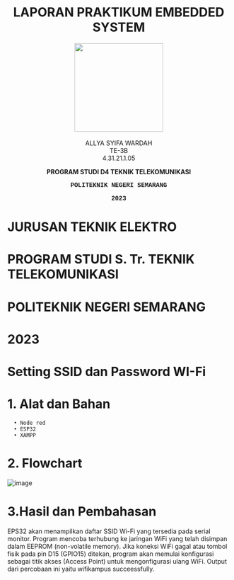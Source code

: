 <h1 align="center">LAPORAN PRAKTIKUM EMBEDDED SYSTEM</h1>
<p align="center">
  <img src="https://en.polines.ac.id/images/logo_bw.jpg" width="200" height="200">
<br>
<br>ALLYA SYIFA WARDAH
<br>TE-3B
<br>4.31.21.1.05</p>
<b><p align="center">PROGRAM STUDI D4 TEKNIK TELEKOMUNIKASI</p>
<p style="font-family:courier;" align="center">POLITEKNIK NEGERI SEMARANG</p>
<p style="font-family:courier;" align="center">2023</p></b>

  
  # JURUSAN TEKNIK ELEKTRO
  # PROGRAM STUDI S. Tr. TEKNIK TELEKOMUNIKASI
  # POLITEKNIK NEGERI SEMARANG
  # 2023

# Setting SSID dan Password WI-Fi
# 1.	Alat dan Bahan
      •	Node red
      •	ESP32
      •	XAMPP
      
# 2. Flowchart
![image](https://github.com/AllyaSyifaWardah/Sistem_Embedded/assets/155618590/98367bf4-39e7-413e-bfb8-6510251a3a15)

# 3.Hasil dan Pembahasan
  EPS32 akan menampilkan daftar SSID Wi-Fi yang tersedia pada serial monitor. 
  Program mencoba terhubung ke jaringan WiFi yang telah disimpan dalam EEPROM (non-volatile memory). 
  Jika koneksi WiFi gagal atau tombol fisik pada pin D15 (GPIO15) ditekan, program akan memulai 
  konfigurasi sebagai titik akses (Access Point) untuk mengonfigurasi ulang WiFi. 
  Output dari percobaan ini yaitu wifikampus succeessfully.



      
